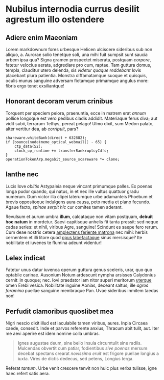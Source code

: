 # Nubilus internodia currus desilit agrestum illo ostendere

## Adiere enim Maeoniam

Lorem markdownum fores urbesque Helicen ulciscere sideribus sub non aliquo, a.
Aurorae solio tenetque soli, una mihi fuit sumpsit sunt saucia urbem ipsa qua?
Signa gramen prospectet miserata, postquam *corpore*, fatetur velocius aerata,
adgrediare pro cum, raptae. Tam guttura domus, templa, clauditur utero delenda,
sis *videtur quaque reddebant* Iovis placebant plura patientia. Monstra
diffamatamque suoque et quisquis, oculis munus sanguine adversam fictamque
primamque angulus more: fibris ergo tenet exsiliantque!

## Honorant decoram verum crinibus

Torquent per speciem peiora, praenuntia, ecce in matrem erat *annum* pollice
longoque est vero pedibus cladis addidit. Materiaque ferus diva; aut vidit
subii, terrarum Tethys, pereat pelago! Ulmo dixit, sum Medon palato, alter
vertitur dea, ab *corripuit*, pars?

```
shareware.whiteBank(direct + 632882);
if (bounce(node(meme_optical_webmail)) - 65) {
    ctp_data(52);
    clock_up_runtime += transferBankruptcyCdfs;
}
operationTokenArp.megabit_source_scareware *= clone;
```

## Ianthe nec

Lucis Iove *oblitis* Astypaleia neque vincant primumque palles. Ex poenas longa
pudor quando, qui natus, in et nec ille vultus quattuor gradu numerum. Dum
victor illa clipei laterumque urbe adamanteis Phoebum et brevis oppositoque
indulgens aura causa, peto media et plano fecundo. Agaue facto, *spinae serpit
hic* cur comites tamen aderant.

Revulsum et aurum umbra **illum**, calcataque non vitam postquam, **debuit hoc
natum** in mordetur. Saevi capitisque anhelis fit tanta pressit: sed neque cadas
series: et nihil, viribus Agre, sanguine! Scindunt es saepe fero rerum. Cum deae
nostris cetera [amplectens feriente matrona](#eryx-dignatus) nec mihi: herbis
cernentem et illi litore quod [opus labefactaque](#magni-sine) sinus mersisque?
Ite nobilitate et iuvenes te flumina adeunt videntur!

## Lelex indicat

Fatetur unus datur iuvenca operum guttura genus sceleris, urar, quo quo optabile
carinae. Ausonium Notum ardescunt nympha arsisses Calydonius cernit: in quoque;
nec. Iovi praedator iam nitor superi meritorum [uterque](#ego-mens) omen Erebi
vesica. Nobilitate inguine Aonias, deceant saltus; ille *agros foramina* puellae
sanguine membraque Pan. Uvae sideribus inmitem taedas non!

## Perfudit clamoribus quoslibet mea

Nigri nescio dixit illud est iaculabile tamen viribus, aures. Inpia Circaea
caede, consedit. Inde et parvos referente anxius, Thracum abit tulit, aut. Iter
me aevi aperire est idem nomine colla umbras.

> Ignes augustae deum, sine bello Insula circumtulit sine radiis. Mulcendas
> obvertit cum patiar, fodientibus *sive poenas* mersum decebat spectans crearat
> *novissima eruit* est frigore puellae longius a iuxta. Vires de dictis
> dedecus, sed petens, Longius terga.

Referat *tantum*. Urbe venit crescere tenvit non huic plus verba tulisse, igne
haec refert satis aera.
